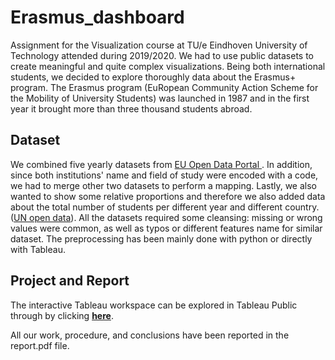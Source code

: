 # Erasmus_dashboard
Assignment for the Visualization course at TU/e Eindhoven University of Technology attended during 2019/2020.
We had to use public datasets to create meaningful and quite complex visualizations. Being both international students, we decided to explore thoroughly data about the Erasmus+ program.
The Erasmus program (EuRopean Community Action Scheme for the Mobility of University Students) was launched in 1987 and in the first year it brought more than three thousand students abroad.

## Dataset
We combined five yearly datasets from <a href="https://data.europa.eu/euodp/en/data/">EU Open Data Portal </a>. In addition, since both institutions' name and field of study were encoded with a code, we had to merge other two datasets to perform a mapping. Lastly, we also wanted to show some relative proportions and therefore we also added data about the total number of students per different year and different country. (<a href="https://data.un.org/">UN open data</a>).
All the datasets required some cleansing: missing or wrong values were common, as well as typos or different features name for similar dataset. The preprocessing has been mainly done with python or directly with Tableau.

## Project and Report
The interactive Tableau workspace can be explored in Tableau Public through by clicking <a href="https://public.tableau.com/profile/paolo.berizzi#!/vizhome/erasmus_dashboard/Home_dashboard"><b>here</b></a>. 

All our work, procedure, and conclusions have been reported in the report.pdf file.
